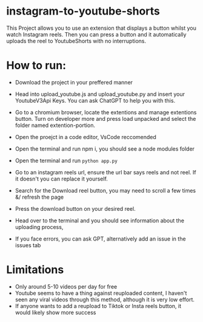 # instagram-to-youtube-shorts
This Project allows you to use an extension that displays a button whilst you watch Instagram reels. Then you can press a button and it automatically uploads the reel to YoutubeShorts with no interruptions. 


# How to run:

* Download the project in your preffered manner
* Head into upload_youtube.js and upload_youtube.py and insert your YoutubeV3Api Keys. You can ask ChatGPT to help you with this. 
* Go to a chromium browser, locate the extentions and manage extentions button. Turn on developer more and press load unpacked and select the folder named extention-portion.
* Open the proejct in a code editor, VsCode reccomended
* Open the terminal and run npm i, you should see a node modules folder
* Open the terminal and run ``` python app.py ```
* Go to an instagram reels url, ensure the url bar says reels and not reel. If it doesn't you can replace it yourself.
* Search for the Download reel button, you may need to scroll a few times &/ refresh the page
* Press the download button on your desired reel.
* Head over to the terminal and you should see information about the uploading process,

* If you face errors, you can ask GPT, alternatively add an issue in the issues tab


# Limitations

* Only around 5-10 videos per day for free
* Youtube seems to have a thing against reuploaded content, I haven't seen any viral videos through this method, although it is very low effort.
* If anyone wants to add a reupload to Tiktok or Insta reels button, it would likely show more success




